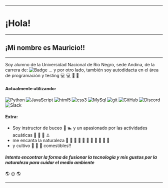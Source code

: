 ***
# ¡Hola!
***
## ¡Mi nombre es Mauricio!!
***
Soy alumno de la Universidad Nacional de Rio Negro, sede Andina, de la carrera de:
![Badge](https://bit.ly/icom-badge)
... y por otro lado, también soy autodidacta en el área de programación y testing :computer: :computer: :iphone: :iphone:

#### Actualmente utilizando:
![Python](https://img.shields.io/badge/-Python-05122A?style=flat&logo=python)
![JavaScript](https://img.shields.io/badge/JavaScript-05122A.svg?style=flat&logo=javascript)
![html5](https://img.shields.io/badge/html5-05122A.svg?style=flat&logo=html5)
![css3](https://img.shields.io/badge/css3-05122A.svg?style=flat&logo=css3)
![MySql](https://img.shields.io/badge/MySql-05122A.svg?style=flat&logo=mysql)
![git](https://img.shields.io/badge/-git-05122A?style=flat&logo=git)
![GitHub](https://img.shields.io/badge/GitHub-05122A.svg?style=flat&logo=github)
![Discord](https://img.shields.io/badge/Discord-05122A.svg?style=flat&logo=discord)
![Slack](https://img.shields.io/badge/Slack-05122A.svg?style=flat&logo=slack)

#### Extra:
* Soy instructor de buceo :ocean: :swimmer: y un apasionado por las actividades acuáticas 	:ship: :speedboat: :rowboat: :anchor:
* me encanta la naturaleza 	:cactus: :evergreen_tree: :sunflower: :paw_prints: :leopard: :blowfish: :octopus: :dolphin: 	:whale: :tropical_fish: :snake:
* y cultivo 	:mushroom: 	:mushroom: 	:mushroom: comestibles!! 

#### **_Intento encontrar la forma de fusionar la tecnología y mis gustos por la naturaleza para cuidar el medio ambiente_** 
:earth_americas: :sun_with_face: :earth_americas: 
***
